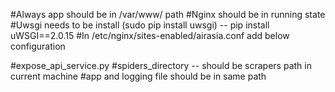 #Always app should be in /var/www/ path
#Nginx should be in running state
#Uwsgi needs to be install (sudo pip install uwsgi) -- pip install uWSGI==2.0.15
#In /etc/nginx/sites-enabled/airasia.conf add below configuration

#expose_api_service.py
#spiders_directory -- should be scrapers path in current machine
#app and logging file should be in same path
